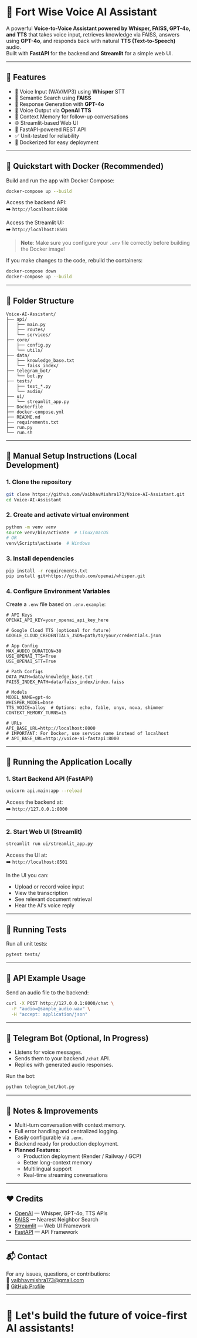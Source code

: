 # 🧠 Fort Wise Voice AI Assistant

A powerful **Voice-to-Voice Assistant powered by Whisper, FAISS, GPT-4o, and TTS** that takes voice input, retrieves knowledge via FAISS, answers using **GPT-4o**, and responds back with natural **TTS (Text-to-Speech)** audio.  
Built with **FastAPI** for the backend and **Streamlit** for a simple web UI.

---

## 🌟 Features

- 🎹 Voice Input (WAV/MP3) using **Whisper** STT
- 🔎 Semantic Search using **FAISS**
- 🧠 Response Generation with **GPT-4o**
- 👤 Voice Output via **OpenAI TTS**
- 🧠 Context Memory for follow-up conversations
- 🌐 Streamlit-based Web UI
- 🚀 FastAPI-powered REST API
- ✅ Unit-tested for reliability
- 🐳 Dockerized for easy deployment

---

## 🐳 Quickstart with Docker (Recommended)

Build and run the app with Docker Compose:

```bash
docker-compose up --build
```

Access the backend API:  
➡️ `http://localhost:8000`

Access the Streamlit UI:  
➡️ `http://localhost:8501`

> **Note**: Make sure you configure your `.env` file correctly before building the Docker image!

If you make changes to the code, rebuild the containers:

```bash
docker-compose down
docker-compose up --build
```

---

## 📁 Folder Structure

```
Voice-AI-Assistant/
├── api/
│   ├── main.py
│   ├── routes/
│   └── services/
├── core/
│   ├── config.py
│   └── utils/
├── data/
│   ├── knowledge_base.txt
│   └── faiss_index/
├── telegram_bot/
│   └── bot.py
├── tests/
│   ├── test_*.py
│   └── audio/
├── ui/
│   └── streamlit_app.py
├── Dockerfile
├── docker-compose.yml
├── README.md
├── requirements.txt
├── run.py
└── run.sh
```

---

## 🧪 Manual Setup Instructions (Local Development)

### 1. Clone the repository

```bash
git clone https://github.com/VaibhavMishra173/Voice-AI-Assistant.git
cd Voice-AI-Assistant
```

### 2. Create and activate virtual environment

```bash
python -m venv venv
source venv/bin/activate  # Linux/macOS
# OR
venv\Scripts\activate  # Windows
```

### 3. Install dependencies

```bash
pip install -r requirements.txt
pip install git+https://github.com/openai/whisper.git
```

### 4. Configure Environment Variables

Create a `.env` file based on `.env.example`:

```
# API Keys
OPENAI_API_KEY=your_openai_api_key_here

# Google Cloud TTS (optional for future)
GOOGLE_CLOUD_CREDENTIALS_JSON=path/to/your/credentials.json

# App Config
MAX_AUDIO_DURATION=30
USE_OPENAI_TTS=True
USE_OPENAI_STT=True

# Path Configs
DATA_PATH=data/knowledge_base.txt
FAISS_INDEX_PATH=data/faiss_index/index.faiss

# Models
MODEL_NAME=gpt-4o
WHISPER_MODEL=base
TTS_VOICE=alloy  # Options: echo, fable, onyx, nova, shimmer
CONTEXT_MEMORY_TURNS=15

# URLs
API_BASE_URL=http://localhost:8000
# IMPORTANT: For Docker, use service name instead of localhost
# API_BASE_URL=http://voice-ai-fastapi:8000
```

---

## 🚀 Running the Application Locally

### 1. Start Backend API (FastAPI)

```bash
uvicorn api.main:app --reload
```

Access the backend at:  
➡️ `http://127.0.0.1:8000`

---

### 2. Start Web UI (Streamlit)

```bash
streamlit run ui/streamlit_app.py
```

Access the UI at:  
➡️ `http://localhost:8501`

In the UI you can:
- Upload or record voice input
- View the transcription
- See relevant document retrieval
- Hear the AI's voice reply

---

## 💪 Running Tests

Run all unit tests:

```bash
pytest tests/
```

---

## 📡 API Example Usage

Send an audio file to the backend:

```bash
curl -X POST http://127.0.0.1:8000/chat \
  -F "audio=@sample_audio.wav" \
  -H "accept: application/json"
```

---

## 🤖 Telegram Bot (Optional, In Progress)

- Listens for voice messages.
- Sends them to your backend `/chat` API.
- Replies with generated audio responses.

Run the bot:

```bash
python telegram_bot/bot.py
```

---

## 📄 Notes & Improvements

- Multi-turn conversation with context memory.
- Full error handling and centralized logging.
- Easily configurable via `.env`.
- Backend ready for production deployment.
- **Planned Features:**
  - Production deployment (Render / Railway / GCP)
  - Better long-context memory
  - Multilingual support
  - Real-time streaming conversations

---

## ❤️ Credits

- [OpenAI](https://openai.com/) — Whisper, GPT-4o, TTS APIs
- [FAISS](https://github.com/facebookresearch/faiss) — Nearest Neighbor Search
- [Streamlit](https://streamlit.io/) — Web UI Framework
- [FastAPI](https://fastapi.tiangolo.com/) — API Framework

---

## 📬 Contact

For any issues, questions, or contributions:  
📧 vaibhavmishra173@gmail.com  
🔗 [GitHub Profile](https://github.com/VaibhavMishra173)

---

# 🚀 Let's build the future of voice-first AI assistants!

